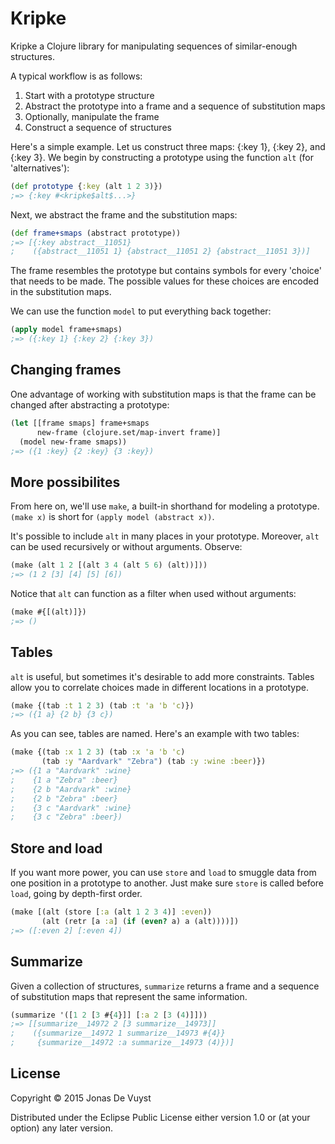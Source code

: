 # Kripke

Kripke a Clojure library for manipulating sequences of similar-enough structures.

A typical workflow is as follows:

1. Start with a prototype structure
2. Abstract the prototype into a frame and a sequence of substitution maps
3. Optionally, manipulate the frame
4. Construct a sequence of structures

Here's a simple example. Let us construct three maps: {:key 1}, {:key 2}, and {:key 3}. We begin by constructing a prototype using the function `alt` (for 'alternatives'):

```clojure
(def prototype {:key (alt 1 2 3)})
;=> {:key #<kripke$alt$...>}
```

Next, we abstract the frame and the substitution maps:

```clojure
(def frame+smaps (abstract prototype))
;=> [{:key abstract__11051}
;    ({abstract__11051 1} {abstract__11051 2} {abstract__11051 3})]
```

The frame resembles the prototype but contains symbols for every 'choice' that needs to be made. The possible values for these choices are encoded in the substitution maps.

We can use the function `model` to put everything back together:

```clojure
(apply model frame+smaps)
;=> ({:key 1} {:key 2} {:key 3})
```

## Changing frames

One advantage of working with substitution maps is that the frame can be changed after abstracting a prototype:

```clojure
(let [[frame smaps] frame+smaps
      new-frame (clojure.set/map-invert frame)]
  (model new-frame smaps))
;=> ({1 :key} {2 :key} {3 :key})
```

## More possibilites

From here on, we'll use `make`, a built-in shorthand for modeling a prototype. `(make x)` is short for `(apply model (abstract x))`.

It's possible to include `alt` in many places in your prototype. Moreover, `alt` can be used recursively or without arguments. Observe:

```clojure
(make (alt 1 2 [(alt 3 4 (alt 5 6) (alt))]))
;=> (1 2 [3] [4] [5] [6])
```

Notice that `alt` can function as a filter when used without arguments:

```clojure
(make #{[(alt)]})
;=> ()
```

## Tables

`alt` is useful, but sometimes it's desirable to add more constraints. Tables allow you to correlate choices made in different locations in a prototype.

```clojure
(make {(tab :t 1 2 3) (tab :t 'a 'b 'c)})
;=> ({1 a} {2 b} {3 c})
```

As you can see, tables are named. Here's an example with two tables:

```clojure
(make {(tab :x 1 2 3) (tab :x 'a 'b 'c)
       (tab :y "Aardvark" "Zebra") (tab :y :wine :beer)})
;=> ({1 a "Aardvark" :wine}
;    {1 a "Zebra" :beer}
;    {2 b "Aardvark" :wine}
;    {2 b "Zebra" :beer}
;    {3 c "Aardvark" :wine}
;    {3 c "Zebra" :beer})
```

## Store and load

If you want more power, you can use `store` and `load` to smuggle data from one position in a prototype to another. Just make sure `store` is called before `load`, going by depth-first order.

```clojure
(make [(alt (store [:a (alt 1 2 3 4)] :even))
       (alt (retr [a :a] (if (even? a) a (alt))))])
;=> ([:even 2] [:even 4])
```

## Summarize

Given a collection of structures, `summarize` returns a frame and a sequence of substitution maps that represent the same information.

```clojure
(summarize '([1 2 [3 #{4}]] [:a 2 [3 (4)]]))
;=> [[summarize__14972 2 [3 summarize__14973]]
;    ({summarize__14972 1 summarize__14973 #{4}}
;     {summarize__14972 :a summarize__14973 (4)})]
```

## License

Copyright © 2015 Jonas De Vuyst

Distributed under the Eclipse Public License either version 1.0 or (at
your option) any later version.
